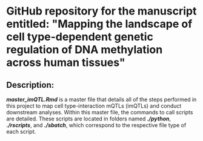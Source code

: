 # GitHub repository for the manuscript entitled: "Mapping the landscape of cell type-dependent genetic regulation of DNA methylation across human tissues"

## Description: 
_**master_imQTL.Rmd**_ is a master file that details all of the steps performed in this project to map cell type-interaction mQTLs (imQTLs) and conduct downstream analyses. Within this master file, the commands to call scripts are detailed. These scripts are located in folders named _**./python**_, _**./rscripts**_, and _**./sbatch**_, which correspond to the respective file type of each script.
